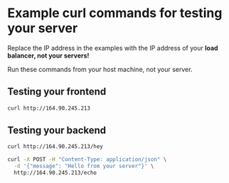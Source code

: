 # Example curl commands for testing your server

Replace the IP address in the examples with the IP address of your **load balancer, not your servers!**

Run these commands from your host machine, not your server.

## Testing your frontend

```bash
curl http://164.90.245.213
```

## Testing your backend

```bash
curl http://164.90.245.213/hey
```

```bash
curl -X POST -H "Content-Type: application/json" \
  -d '{"message": "Hello from your server"}' \
  http://164.90.245.213/echo
```
